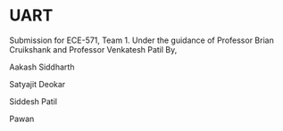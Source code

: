 # UART
Submission for ECE-571, Team 1.
Under the guidance of Professor Brian Cruikshank and Professor Venkatesh Patil
By,

Aakash Siddharth

Satyajit Deokar

Siddesh Patil 

Pawan

